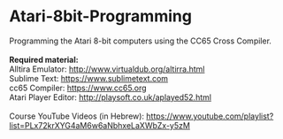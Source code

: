 # Atari-8bit-Programming
Programming the Atari 8-bit computers using the CC65 Cross Compiler.<br>
<br>
<strong>Required material:</strong><br>
Alltira Emulator: http://www.virtualdub.org/altirra.html<br>
Sublime Text: https://www.sublimetext.com<br>
cc65 Compiler: https://www.cc65.org<br>
Atari Player Editor: http://playsoft.co.uk/aplayed52.html<br>
<br>
Course YouTube Videos (in Hebrew): https://www.youtube.com/playlist?list=PLx72krXYG4aM6w6aNbhxeLaXWbZx-y5zM
